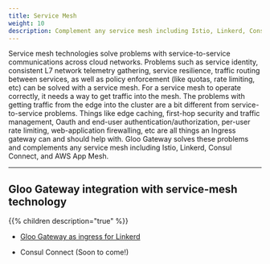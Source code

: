 ```yaml
---
title: Service Mesh
weight: 10
description: Complement any service mesh including Istio, Linkerd, Consul Connect, and AWS App Mesh.
---
```


Service mesh technologies solve problems with service-to-service communications across cloud networks. Problems such as service identity, consistent L7 network telemetry gathering, service resilience, traffic routing between services, as well as policy enforcement (like quotas, rate limiting, etc) can be solved with a service mesh. For a service mesh to operate correctly, it needs a way to get traffic into the mesh. The problems with getting traffic from the edge into the cluster are a bit different from service-to-service problems. Things like edge caching, first-hop security and traffic management, Oauth and end-user authentication/authorization, per-user rate limiting, web-application firewalling, etc are all things an Ingress gateway can and should help with. Gloo Gateway solves these problems and complements any service mesh including Istio, Linkerd, Consul Connect, and AWS App Mesh.

---

## Gloo Gateway integration with service-mesh technology

{{% children description="true" %}}


* [Gloo Gateway as ingress for Linkerd](https://linkerd.io/2/tasks/using-ingress/#gloo)

* Consul Connect (Soon to come!)
